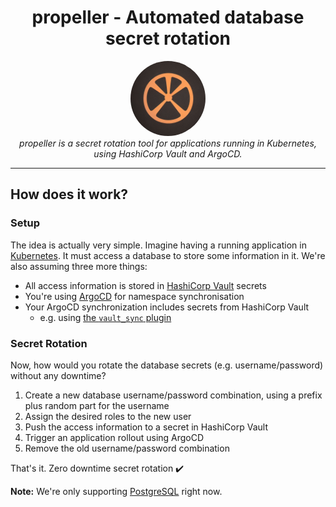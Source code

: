 <h1 align="center">
  propeller - Automated database secret rotation
</h1>

<p align="center">
  <img src="img/logo.png" alt="propeller-logo" width="120px" height="120px" style="border-radius: 50%;" />
  <br />
  <i>
    propeller is a secret rotation tool for applications running in Kubernetes,
    <br/>using HashiCorp Vault and ArgoCD.
  </i>
</p>

<hr>

## How does it work?

### Setup

The idea is actually very simple. Imagine having a running application in [Kubernetes](https://kubernetes.io/). It must
access a database to store some information in it. We're also assuming three more things:

* All access information is stored in [HashiCorp Vault](https://www.hashicorp.com/products/vault) secrets
* You're using [ArgoCD](https://argo-cd.readthedocs.io/en/stable/) for namespace synchronisation
* Your ArgoCD synchronization includes secrets from HashiCorp Vault
    * e.g. using [the `vault_sync` plugin](https://github.com/postfinance/kubectl-vault_sync)

### Secret Rotation

Now, how would you rotate the database secrets (e.g. username/password) without any downtime?

1. Create a new database username/password combination, using a prefix plus random part for the username
2. Assign the desired roles to the new user
3. Push the access information to a secret in HashiCorp Vault
4. Trigger an application rollout using ArgoCD
5. Remove the old username/password combination

That's it. Zero downtime secret rotation ✔️

**Note:** We're only supporting [PostgreSQL](https://www.postgresql.org/) right now.
